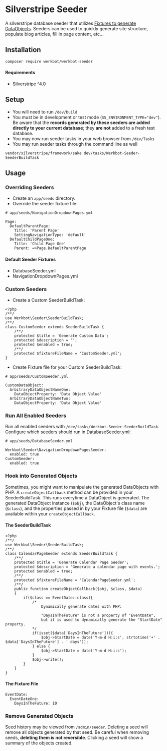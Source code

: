 # Silverstripe Seeder
A silverstripe database seeder that utilizes [Fixtures to generate DataObjects](https://docs.silverstripe.org/en/4/developer_guides/testing/fixtures/). Seeders can be used to quickly generate site structure, populate blog articles, fill in page content, etc...

## Installation
```
composer require werkbot/werkbot-seeder
```

#### Requirements
- Silverstripe ^4.0

## Setup
- You will need to run `/dev/build`
- You must be in development or test mode (`SS_ENVIRONMENT_TYPE="dev"`). Be aware that the **records generated by these seeders are added directly to your current database**; they **are not** added to a fresh test database.
- You may now run seeder tasks in your web browser from `/dev/Tasks`
- You may run seeder tasks through the command line as well
```
vendor/silverstripe/framework/sake dev/tasks/Werkbot-Seeder-SeederBuildTask
```

## Usage

### Overriding Seeders
- Create an `app/seeds` directory.
- Override the seeder fixture file:

```
# app/seeds/NavigationDropdownPages.yml

Page:
  DefaultParentPage:
    Title: 'Parent Page'
    SettingNavigationType: 'default'
  DefaultChildPageOne:
    Title: 'Child Page One'
    Parent: =>Page.DefaultParentPage
```

#### Default Seeder Fixtures
- DatabaseSeeder.yml
- NavigationDropdownPages.yml
		    
### Custom Seeders
- Create a Custom SeederBuildTask:

```
<?php
/**/
use Werkbot\Seeder\SeederBuildTask;
/**/
class CustomSeeder extends SeederBuildTask {
	/**/
	protected $title = 'Generate Custom Data';
	protected $description = '';
	protected $enabled = true;
	/**/
	protected $fixtureFileName = 'CustomSeeder.yml';
}
```
- Create Fixture file for your Custom SeederBuildTask:

```
# app/seeds/CustomSeeder.yml

CustomDataObject:
  ArbitraryDataObjectNameOne:
    DataObjectProperty: 'Data Object Value'
  ArbitraryDataObjectNameTwo:
    DataObjectProperty: 'Data Object Value'
```

### Run All Enabled Seeders
Run all enabled seeders with `/dev/tasks/Werkbot-Seeder-SeederBuildTask`. Configure which seeders should run in DatabaseSeeder.yml:

```
# app/seeds/DatabaseSeeder.yml

Werkbot\Seeder\NavigationDropdownPagesSeeder:
  enabled: true
CustomSeeder:
  enabled: true
```

### Hook into Generated Objects
Sometimes, you might want to manipulate the generated DataObjects with PHP. A `createObjectCallback` method can be provided in your SeederBuildTask. This runs everytime a DataObject is generated. The generated DataObject instance (`$obj`), the DataObject's class name (`$class`), and the properties passed in by your Fixture file (`$data`) are available within your `createObjectCallback`.

#### The SeederBuildTask
```
<?php
/**/
use Werkbot\Seeder\SeederBuildTask;
/**/
class CalendarPageSeeder extends SeederBuildTask {
	/**/
	protected $title = 'Generate Calendar Page Seeder';
	protected $description = 'Generate a calendar page with events.';
	protected $enabled = true;
	/**/
	protected $fixtureFileName = 'CalendarPageSeeder.yml';
	/**/
	public function createObjectCallback($obj, $class, $data)
	{
		if($class == EventDate::class){
			/*
				Dynamically generate dates with PHP:

				"DaysInTheFuture" is not a property of "EventDate",
				but it is used to dynamically generate the "StartDate" property.
			*/
			if(isset($data['DaysInTheFuture'])){
				$obj->StartDate = date('Y-m-d H:i:s', strtotime('+' . $data['DaysInTheFuture'] . ' days'));
			} else {
				$obj->StartDate = date('Y-m-d H:i:s');
			}
			$obj->write();
		}
	}
} 
```
#### The Fixture File
```
EventDate:
  EventDateOne:
    DaysInTheFuture: 10
```

### Remove Generated Objects
Seed history may be viewed from `/admin/seeder`. Deleting a seed will remove all objects generated by that seed. Be careful when removing seeds, **deleting them is not reversible**. Clicking a seed will show a summary of the objects created.
